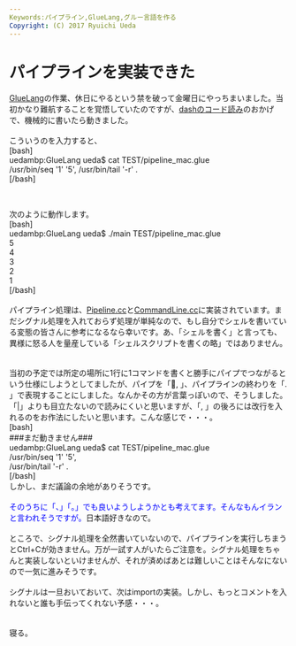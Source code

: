 ```yaml
---
Keywords:パイプライン,GlueLang,グルー言語を作る
Copyright: (C) 2017 Ryuichi Ueda
---
```


# パイプラインを実装できた
<a href="https://github.com/ryuichiueda/GlueLang" target="_blank">GlueLang</a>の作業、休日にやるという禁を破って金曜日にやっちまいました。当初かなり難航することを覚悟していたのですが、<a href="http://blog.ueda.asia/?page_id=4346" title="dash/src/eval.h, eval.c" target="_blank">dashのコード読み</a>のおかげで、機械的に書いたら動きました。<br />
<br />
こういうのを入力すると、<br />
[bash]<br />
uedambp:GlueLang ueda$ cat TEST/pipeline_mac.glue <br />
/usr/bin/seq '1' '5', /usr/bin/tail '-r' .<br />
[/bash]<br />
<!--more--><br />
次のように動作します。<br />
[bash]<br />
uedambp:GlueLang ueda$ ./main TEST/pipeline_mac.glue <br />
5<br />
4<br />
3<br />
2<br />
1<br />
[/bash]<br />
<br />
パイプライン処理は、<a href="https://github.com/ryuichiueda/GlueLang/blob/master/Pipeline.cc" target="_blank">Pipeline.cc</a>と<a href="https://github.com/ryuichiueda/GlueLang/blob/master/CommandLine.cc" target="_blank">CommandLine.cc</a>に実装されています。まだシグナル処理を入れておらず処理が単純なので、もし自分でシェルを書いている変態の皆さんに参考になるなら幸いです。あ、「シェルを書く」と言っても、異様に怒る人を量産している「シェルスクリプトを書くの略」ではありません。<br />
<br />
<br />
当初の予定では所定の場所に1行に1コマンドを書くと勝手にパイプでつながるという仕様にしようとしてましたが、パイプを「, 」、パイプラインの終わりを「. 」で表現することにしました。なんかその方が言葉っぽいので、そうしました。「|」よりも目立たないので読みにくいと思いますが、「, 」の後ろには改行を入れるのをお作法にしたいと思います。こんな感じで・・・。<br />
[bash]<br />
###まだ動きません###<br />
uedambp:GlueLang ueda$ cat TEST/pipeline_mac.glue <br />
/usr/bin/seq '1' '5',<br />
/usr/bin/tail '-r' .<br />
[/bash]<br />
しかし、まだ議論の余地がありそうです。<br />
<br />
<span style="color:blue">そのうちに「、」「。」でも良いようしようかとも考えてます。そんなもんイランと言われそうですが。</span>日本語好きなので。<br />
<br />
ところで、シグナル処理を全然書いていないので、パイプラインを実行しちまうとCtrl+Cが効きません。万が一試す人がいたらご注意を。シグナル処理をちゃんと実装しないといけませんが、それが済めばあとは難しいことはそんなにないので一気に進みそうです。<br />
<br />
シグナルは一旦おいておいて、次はimportの実装。しかし、もっとコメントを入れないと誰も手伝ってくれない予感・・・。<br />
<br />
<br />
寝る。
